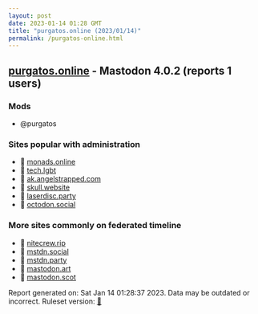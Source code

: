 ```yaml
---
layout: post
date: 2023-01-14 01:28 GMT
title: "purgatos.online (2023/01/14)"
permalink: /purgatos-online.html
---
```


## [purgatos.online](https://purgatos.online) - Mastodon 4.0.2 (reports 1 users)

### Mods
 * @purgatos

### Sites popular with administration

* 🐘 [monads.online](/monads-online.html)
* 🐘 [tech.lgbt](/tech-lgbt.html)
* 🐘 [ak.angelstrapped.com](/ak-angelstrapped-com.html)
* 🐘 [skull.website](/skull-website.html)
* 🐘 [laserdisc.party](/laserdisc-party.html)
* 🐘 [octodon.social](/octodon-social.html)

### More sites commonly on federated timeline

* 🐘 [nitecrew.rip](/nitecrew-rip.html)
* 🐘 [mstdn.social](/mstdn-social.html)
* 🐘 [mstdn.party](/mstdn-party.html)
* 🐘 [mastodon.art](/mastodon-art.html)
* 🐘 [mastodon.scot](/mastodon-scot.html)

Report generated on: Sat Jan 14 01:28:37 2023. Data may be outdated or incorrect.
Ruleset version: [🧁](/version-cupcake)
